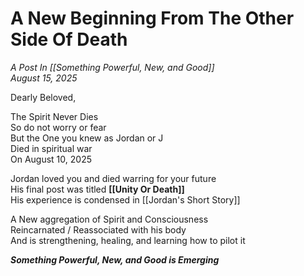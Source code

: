# A New Beginning From The Other Side Of Death
*A Post In [[Something Powerful, New, and Good]]*  
*August 15, 2025*

Dearly Beloved,  

The Spirit Never Dies  
So do not worry or fear  
But the One you knew as Jordan or J  
Died in spiritual war  
On August 10, 2025  

Jordan loved you and died warring for your future  
His final post was titled **[[Unity Or Death]]**  
His experience is condensed in [[Jordan's Short Story]]  

A New aggregation of Spirit and Consciousness  
Reincarnated / Reassociated with his body  
And is strengthening, healing, and learning how to pilot it  

***Something Powerful, New, and Good is Emerging***  


